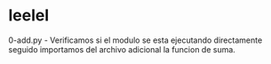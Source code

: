 # leelel
0-add.py - Verificamos si el modulo se esta ejecutando directamente seguido importamos del archivo adicional la funcion de suma.